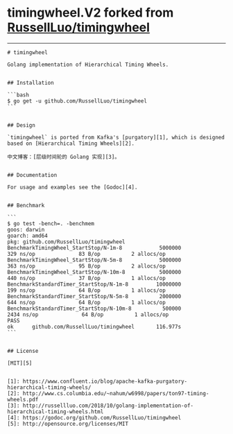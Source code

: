 # timingwheel.V2 forked from [RussellLuo/timingwheel](https://github.com/RussellLuo/timingwheel)

---
    
    # timingwheel
    
    Golang implementation of Hierarchical Timing Wheels.
    
    
    ## Installation
    
    ```bash
    $ go get -u github.com/RussellLuo/timingwheel
    ```
    
    
    ## Design
    
    `timingwheel` is ported from Kafka's [purgatory][1], which is designed based on [Hierarchical Timing Wheels][2].
    
    中文博客：[层级时间轮的 Golang 实现][3]。
    
    
    ## Documentation
    
    For usage and examples see the [Godoc][4].
    
    
    ## Benchmark
    
    ```
    $ go test -bench=. -benchmem
    goos: darwin
    goarch: amd64
    pkg: github.com/RussellLuo/timingwheel
    BenchmarkTimingWheel_StartStop/N-1m-8            5000000               329 ns/op              83 B/op          2 allocs/op
    BenchmarkTimingWheel_StartStop/N-5m-8            5000000               363 ns/op              95 B/op          2 allocs/op
    BenchmarkTimingWheel_StartStop/N-10m-8           5000000               440 ns/op              37 B/op          1 allocs/op
    BenchmarkStandardTimer_StartStop/N-1m-8         10000000               199 ns/op              64 B/op          1 allocs/op
    BenchmarkStandardTimer_StartStop/N-5m-8          2000000               644 ns/op              64 B/op          1 allocs/op
    BenchmarkStandardTimer_StartStop/N-10m-8          500000              2434 ns/op              64 B/op          1 allocs/op
    PASS
    ok      github.com/RussellLuo/timingwheel       116.977s
    ```
    
    
    ## License
    
    [MIT][5]
    
    
    [1]: https://www.confluent.io/blog/apache-kafka-purgatory-hierarchical-timing-wheels/
    [2]: http://www.cs.columbia.edu/~nahum/w6998/papers/ton97-timing-wheels.pdf
    [3]: http://russellluo.com/2018/10/golang-implementation-of-hierarchical-timing-wheels.html
    [4]: https://godoc.org/github.com/RussellLuo/timingwheel
    [5]: http://opensource.org/licenses/MIT
